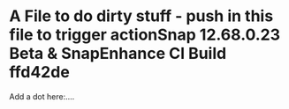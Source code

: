 # A File to do dirty stuff - push in this file to trigger actionSnap 12.68.0.23 Beta & SnapEnhance CI Build ffd42de

Add a dot here:....
